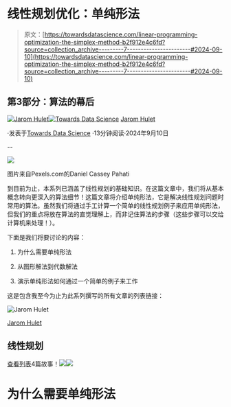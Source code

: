 # 线性规划优化：单纯形法

> 原文：[https://towardsdatascience.com/linear-programming-optimization-the-simplex-method-b2f912e4c6fd?source=collection_archive---------7-----------------------#2024-09-10](https://towardsdatascience.com/linear-programming-optimization-the-simplex-method-b2f912e4c6fd?source=collection_archive---------7-----------------------#2024-09-10)

## 第3部分：算法的幕后

[](https://medium.com/@jarom.hulet?source=post_page---byline--b2f912e4c6fd--------------------------------)[![Jarom Hulet](../Images/0fdeb1a2df90cccdd8f2f4b84d5e54eb.png)](https://medium.com/@jarom.hulet?source=post_page---byline--b2f912e4c6fd--------------------------------)[](https://towardsdatascience.com/?source=post_page---byline--b2f912e4c6fd--------------------------------)[![Towards Data Science](../Images/a6ff2676ffcc0c7aad8aaf1d79379785.png)](https://towardsdatascience.com/?source=post_page---byline--b2f912e4c6fd--------------------------------) [Jarom Hulet](https://medium.com/@jarom.hulet?source=post_page---byline--b2f912e4c6fd--------------------------------)

·发表于[Towards Data Science](https://towardsdatascience.com/?source=post_page---byline--b2f912e4c6fd--------------------------------) ·13分钟阅读·2024年9月10日

--

![](../Images/9faaa945b04ddf866a45a7b2e4915639.png)

图片来自Pexels.com的Daniel Cassey Pahati

到目前为止，本系列已涵盖了线性规划的基础知识。在这篇文章中，我们将从基本概念转向更深入的算法细节！这篇文章将介绍单纯形法，它是解决线性规划问题时常用的算法。虽然我们将通过手工计算一个简单的线性规划例子来应用单纯形法，但我们的重点将放在算法的直觉理解上，而非记住算法的步骤（这些步骤可以交给计算机来处理！）。

下面是我们将要讨论的内容：

1.  为什么需要单纯形法

1.  从图形解法到代数解法

1.  演示单纯形法如何通过一个简单的例子来工作

这是包含我至今为止为此系列撰写的所有文章的列表链接：

![Jarom Hulet](../Images/44595b6052adc15ed442ed9da5c7bb33.png)

[Jarom Hulet](https://medium.com/@jarom.hulet?source=post_page-----b2f912e4c6fd--------------------------------)

## 线性规划

[查看列表](https://medium.com/@jarom.hulet/list/linear-programming-fe5c1fba2583?source=post_page-----b2f912e4c6fd--------------------------------)4篇故事！[](../Images/a98c79af17d5bf4693bde9f4e8ea5d91.png)![](../Images/30d0f2e268559f848a7316d87b8ffa1e.png)![](../Images/aafe65ad5cd07aa337c7a2e78dfdad6f.png)

# 为什么需要单纯形法
